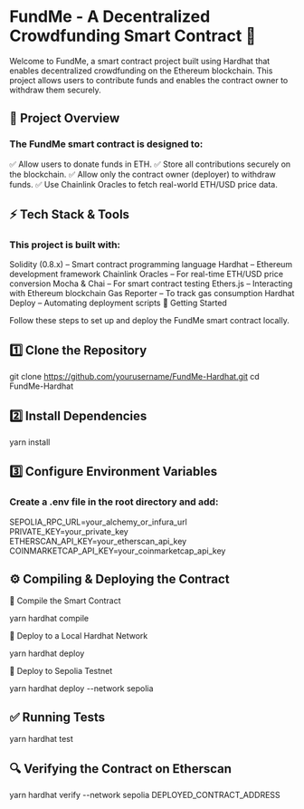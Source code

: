 <h1>FundMe - A Decentralized Crowdfunding Smart Contract 🚀</h1>

Welcome to FundMe, a smart contract project built using Hardhat that enables decentralized crowdfunding on the Ethereum blockchain. This project allows users to contribute funds and enables the contract owner to withdraw them securely.

<h2>📌 Project Overview</h2>

<h3>The FundMe smart contract is designed to:</h3>
✅ Allow users to donate funds in ETH.
✅ Store all contributions securely on the blockchain.
✅ Allow only the contract owner (deployer) to withdraw funds.
✅ Use Chainlink Oracles to fetch real-world ETH/USD price data.

<h2>⚡ Tech Stack & Tools</h2>

<h3>This project is built with:</h3>

Solidity (0.8.x) – Smart contract programming language
Hardhat – Ethereum development framework
Chainlink Oracles – For real-time ETH/USD price conversion
Mocha & Chai – For smart contract testing
Ethers.js – Interacting with Ethereum blockchain
Gas Reporter – To track gas consumption
Hardhat Deploy – Automating deployment scripts
🚀 Getting Started

Follow these steps to set up and deploy the FundMe smart contract locally.

<h2>1️⃣ Clone the Repository</h2>

git clone https://github.com/yourusername/FundMe-Hardhat.git
cd FundMe-Hardhat


<h2>2️⃣ Install Dependencies</h2>

yarn install

<h2>3️⃣ Configure Environment Variables</h2>

<h3>Create a .env file in the root directory and add:</h3>

SEPOLIA_RPC_URL=your_alchemy_or_infura_url
PRIVATE_KEY=your_private_key
ETHERSCAN_API_KEY=your_etherscan_api_key
COINMARKETCAP_API_KEY=your_coinmarketcap_api_key

<h2>⚙️ Compiling & Deploying the Contract</h2>
🔹 Compile the Smart Contract

yarn hardhat compile

🔹 Deploy to a Local Hardhat Network

yarn hardhat deploy

🔹 Deploy to Sepolia Testnet

yarn hardhat deploy --network sepolia

<h2>✅ Running Tests</h2>

yarn hardhat test

<h2>🔍 Verifying the Contract on Etherscan</h2>

yarn hardhat verify --network sepolia DEPLOYED_CONTRACT_ADDRESS
